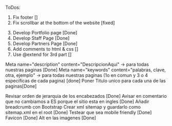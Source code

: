 ToDos:

1. Fix footer []
2. Fix scrollbar at the bottom of the website [fixed]
<!-- START WITH SASS AFTER THIS -->

3. Develop Portfolio page [Done]
4. Develop Staff Page [Done]
5. Develop Partners Page [Done]
6. Add comments to html & css []
7. Use @extend for 3rd part []

<!-- SEO Optimization -->
Meta name="description" content="DescripcionAqui" -> para todas nuestras paginas [Done]
Meta name="keywords" content="palabras, clave, otra, ejemplo" -> para todas nuestras paginas (1o en comun y 3 o 4 especificas de cada pagina) [done]
Poner Titulo unico para cada una de las paginas[Done]

Revisar orden de jerarquia de los encabezados [Done]
Avisar en comentario que no cambiamos a ES porque el sitio esta en ingles [Done]
Añadir breadcrumb con Bootstrap
Crear xml sitemap y guardarlo como sitemap.xml en el root [Done]
Testear que sea mobile friendly [Done]
Favicon [Done]
Alt en las imagenes [Done]